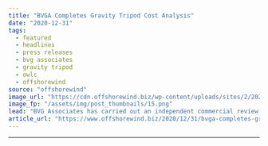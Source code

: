 ```yaml
---
title: "BVGA Completes Gravity Tripod Cost Analysis"
date: "2020-12-31"
tags: 
  - featured
  - headlines
  - press releases
  - bvg associates
  - gravity tripod
  - owlc
  - offshorewind
source: "offshorewind"
image_url: "https://cdn.offshorewind.biz/wp-content/uploads/sites/2/2020/12/31100003/BVGA-Completes-Gravity-Tripod-Foundation-Cost-Analysis.png"
image_fp: "/assets/img/post_thumbnails/15.png"
lead: "BVG Associates has carried out an independent commercial review including cost comparison and levelized"
article_url: "https://www.offshorewind.biz/2020/12/31/bvga-completes-gravity-tripod-cost-analysis/"
---
```


---
